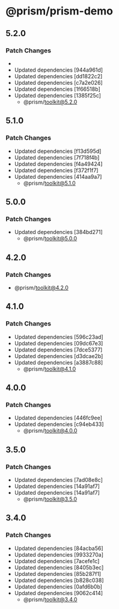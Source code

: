 # @prism/prism-demo

## 5.2.0

### Patch Changes
- 
- Updated dependencies [944a961d]
- Updated dependencies [dd1822c2]
- Updated dependencies [c7a2e026]
- Updated dependencies [1f66518b]
- Updated dependencies [1385f25c]
  - @prism/toolkit@5.2.0

## 5.1.0

### Patch Changes

- Updated dependencies [f13d595d]
- Updated dependencies [7f718f4b]
- Updated dependencies [f4a49424]
- Updated dependencies [f372f1f7]
- Updated dependencies [414aa9a7]
  - @prism/toolkit@5.1.0

## 5.0.0

### Patch Changes

- Updated dependencies [384bd271]
  - @prism/toolkit@5.0.0

## 4.2.0

### Patch Changes

- @prism/toolkit@4.2.0

## 4.1.0

### Patch Changes

- Updated dependencies [596c23ad]
- Updated dependencies [09dc67e3]
- Updated dependencies [7dce5377]
- Updated dependencies [d3dcae2b]
- Updated dependencies [a3887c88]
  - @prism/toolkit@4.1.0

## 4.0.0

### Patch Changes

- Updated dependencies [446fc9ee]
- Updated dependencies [c94eb433]
  - @prism/toolkit@4.0.0

## 3.5.0

### Patch Changes

- Updated dependencies [7ad08e8c]
- Updated dependencies [14a91af7]
- Updated dependencies [14a91af7]
  - @prism/toolkit@3.5.0

## 3.4.0

### Patch Changes

- Updated dependencies [84acba56]
- Updated dependencies [9933270a]
- Updated dependencies [7acefe1c]
- Updated dependencies [8405b3ec]
- Updated dependencies [85b287f1]
- Updated dependencies [b828c038]
- Updated dependencies [0afd6b0b]
- Updated dependencies [9062c414]
  - @prism/toolkit@3.4.0
